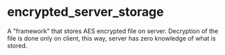 # encrypted_server_storage
A "framework" that stores AES encrypted file on server.
Decryption of the file is done only on client, this way, server has zero knowledge of what is stored.
